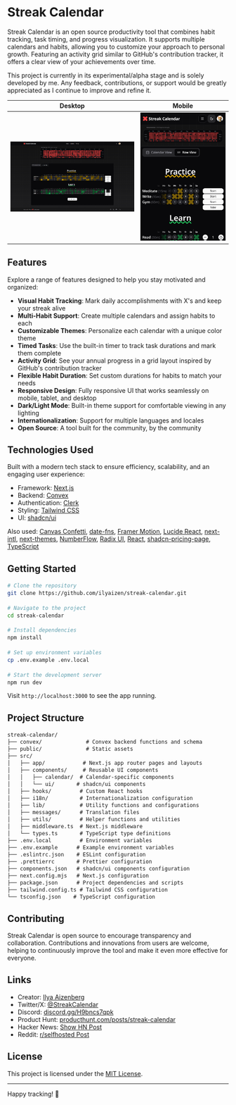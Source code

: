 # Streak Calendar

Streak Calendar is an open source productivity tool that combines habit tracking, task timing, and progress visualization. It supports multiple calendars and habits, allowing you to customize your approach to personal growth. Featuring an activity grid similar to GitHub's contribution tracker, it offers a clear view of your achievements over time.

This project is currently in its experimental/alpha stage and is solely developed by me. Any feedback, contributions, or support would be greatly appreciated as I continue to improve and refine it.

|                   Desktop                    |                       Mobile                       |
| :------------------------------------------: | :------------------------------------------------: |
| ![Desktop Dark Mode](public/screen-dark.png) | ![Mobile Dark Mode](public/screen-mobile-dark.png) |

## Features

Explore a range of features designed to help you stay motivated and organized:

- **Visual Habit Tracking**: Mark daily accomplishments with X's and keep your streak alive
- **Multi-Habit Support**: Create multiple calendars and assign habits to each
- **Customizable Themes**: Personalize each calendar with a unique color theme
- **Timed Tasks**: Use the built-in timer to track task durations and mark them complete
- **Activity Grid**: See your annual progress in a grid layout inspired by GitHub's contribution tracker
- **Flexible Habit Duration**: Set custom durations for habits to match your needs
- **Responsive Design**: Fully responsive UI that works seamlessly on mobile, tablet, and desktop
- **Dark/Light Mode**: Built-in theme support for comfortable viewing in any lighting
- **Internationalization**: Support for multiple languages and locales
- **Open Source**: A tool built for the community, by the community

## Technologies Used

Built with a modern tech stack to ensure efficiency, scalability, and an engaging user experience:

- Framework: [Next.js](https://nextjs.org/)
- Backend: [Convex](https://www.convex.dev/)
- Authentication: [Clerk](https://clerk.com/)
- Styling: [Tailwind CSS](https://tailwindcss.com/)
- UI: [shadcn/ui](https://ui.shadcn.com/)

Also used: [Canvas Confetti](https://www.kirilv.com/canvas-confetti/), [date-fns](https://date-fns.org/), [Framer Motion](https://www.framer.com/motion/), [Lucide React](https://lucide.dev/), [next-intl](https://next-intl-docs.vercel.app/), [next-themes](https://www.npmjs.com/package/next-themes), [NumberFlow](https://number-flow.barvian.me/), [Radix UI](https://www.radix-ui.com/), [React](https://react.dev/), [shadcn-pricing-page](https://github.com/aymanch-03/shadcn-pricing-page), [TypeScript](https://www.typescriptlang.org/)

## Getting Started

```bash
# Clone the repository
git clone https://github.com/ilyaizen/streak-calendar.git

# Navigate to the project
cd streak-calendar

# Install dependencies
npm install

# Set up environment variables
cp .env.example .env.local

# Start the development server
npm run dev
```

Visit `http://localhost:3000` to see the app running.

## Project Structure

```
streak-calendar/
├── convex/              # Convex backend functions and schema
├── public/              # Static assets
├── src/
│   ├── app/            # Next.js app router pages and layouts
│   ├── components/     # Reusable UI components
│   │   ├── calendar/  # Calendar-specific components
│   │   └── ui/       # shadcn/ui components
│   ├── hooks/         # Custom React hooks
│   ├── i18n/          # Internationalization configuration
│   ├── lib/           # Utility functions and configurations
│   ├── messages/      # Translation files
│   ├── utils/         # Helper functions and utilities
│   ├── middleware.ts  # Next.js middleware
│   └── types.ts       # TypeScript type definitions
├── .env.local         # Environment variables
├── .env.example      # Example environment variables
├── .eslintrc.json    # ESLint configuration
├── .prettierrc       # Prettier configuration
├── components.json   # shadcn/ui components configuration
├── next.config.mjs   # Next.js configuration
├── package.json      # Project dependencies and scripts
├── tailwind.config.ts # Tailwind CSS configuration
└── tsconfig.json    # TypeScript configuration
```

## Contributing

Streak Calendar is open source to encourage transparency and collaboration. Contributions and innovations from users are welcome, helping to continuously improve the tool and make it even more effective for everyone.

## Links

- Creator: [Ilya Aizenberg](https://github.com/ilyaizen)
- Twitter/X: [@StreakCalendar](https://x.com/StreakCalendar)
- Discord: [discord.gg/H9bncs7qpk](https://discord.gg/H9bncs7qpk)
- Product Hunt: [producthunt.com/posts/streak-calendar](https://www.producthunt.com/posts/streak-calendar)
- Hacker News: [Show HN Post](https://news.ycombinator.com/item?id=42602387)
- Reddit: [r/selfhosted Post](https://www.reddit.com/r/selfhosted/comments/1huabfz/i_made_yet_another_habit_tracking_app_for_my_son/)

## License

This project is licensed under the [MIT License](LICENSE).

---

Happy tracking! 🎯
